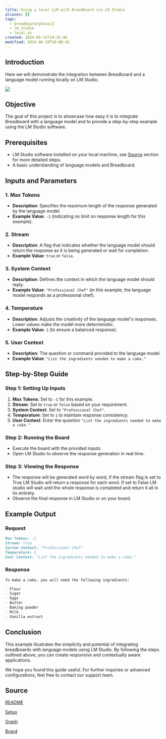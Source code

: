 ```yaml
---
title: Using a local LLM with Breadboard via LM Studio
aliases: []
tags:
  - breadboard/phase/2
  - lm_studio
  - local_ai
created: 2024-05-31T19:25:49
modified: 2024-06-18T10:00:42
---
```


## Introduction

Here we will demonstrate the integration between Breadboard and a language model running locally on LM Studio.

![](https://www.youtube.com/embed/0qr_Tk39zWg?rel=0)

## Objective

The goal of this project is to showcase how easy it is to integrate Breadboard with a language model and to provide a step-by-step example using the LM Studio software.

## Prerequisites

- LM Studio software installed on your local machine, see [Source](#source) section for more detailed steps.
- A basic understanding of language models and Breadboard.

## Inputs and Parameters

### 1. Max Tokens

- **Description**: Specifies the maximum length of the response generated by the language model.
- **Example Value**: `-1` (indicating no limit on response length for this example).

### 2. Stream

- **Description**: A flag that indicates whether the language model should return the response as it is being generated or wait for completion.
- **Example Value**: `true` or `false`.

### 3. System Context

- **Description**: Defines the context in which the language model should reply.
- **Example Value**: `"Professional Chef"` (in this example, the language model responds as a professional chef).

### 4. Temperature

- **Description**: Adjusts the creativity of the language model's responses. Lower values make the model more deterministic.
- **Example Value**: `1` (to ensure a balanced response).

### 5. User Context

- **Description**: The question or command provided to the language model.
- **Example Value**: `"List the ingredients needed to make a cake."`

## Step-by-Step Guide

### Step 1: Setting Up Inputs

1. **Max Tokens**: Set to `-1` for this example.
2. **Stream**: Set to `true` or `false` based on your requirement.
3. **System Context**: Set to `"Professional Chef"`.
4. **Temperature**: Set to `1` to maintain response consistency.
5. **User Context**: Enter the question `"List the ingredients needed to make a cake."`

### Step 2: Running the Board

- Execute the board with the provided inputs.
- Open LM Studio to observe the response generation in real time.

### Step 3: Viewing the Response

- The response will be generated word by word, if the stream flag is set to True LM Studio will return a response for each word. If set to False LM studio will wait until the whole response is completed and return it all in its entirety.
- Observe the final response in LM Studio or on your board.

## Example Output

### Request

```markdown
Max Tokens: -1
Stream: true
System Context: "Professional Chef"
Temperature: 1
User Context: "List the ingredients needed to make a cake."
```

### Response

```markdown
To make a cake, you will need the following ingredients:

- Flour
- Sugar
- Eggs
- Butter
- Baking powder
- Milk
- Vanilla extract
```

## Conclusion

This example illustrates the simplicity and potential of integrating breadboards with language models using LM Studio. By following the steps outlined above, you can create responsive and contextually aware applications.

We hope you found this guide useful. For further inquiries or advanced configurations, feel free to contact our support team.

## Source

[README](https://github.com/ExaDev/breadboard-examples/blob/main/src/examples/lm-studio/README.md)

[Setup](https://github.com/ExaDev/breadboard-examples/blob/main/src/examples/lm-studio/Setup.md)

[Graph](https://github.com/ExaDev/breadboard-examples/blob/main/src/examples/lm-studio/graph.json)

[Board](https://github.com/ExaDev/breadboard-examples/blob/main/src/examples/lm-studio/index.ts)
